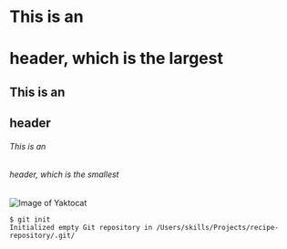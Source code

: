 # This is an <h1> header, which is the largest
## This is an <h2> header
###### This is an <h6> header, which is the smallest

  
![Image of Yaktocat](https://octodex.github.com/images/yaktocat.png)

  
  
```
$ git init
Initialized empty Git repository in /Users/skills/Projects/recipe-repository/.git/
```

